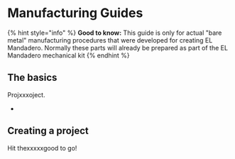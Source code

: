 # Manufacturing Guides

{% hint style="info" %}
**Good to know:** This guide is only for actual "bare metal" manufacturing procedures that were developed for creating EL Mandadero. Normally these parts will already be prepared as part of the EL Mandadero mechanical kit
{% endhint %}

## The basics

Projxxxoject.

*

## Creating a project

Hit thexxxxxgood to go!
